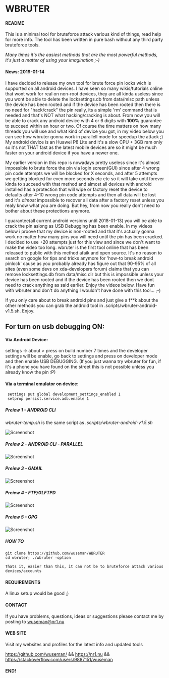 # WBRUTER


#### README

This is a minimal tool for bruteforce attack various kind of things, read help for more info. The tool has been written in pure bash without any third party bruteforce tools.

_Many times it's the easiest methods that are the most powerful methods, it's just a matter of using your imagination ;-)_

#### News: 2019-01-14

I have decided to release my own tool for brute force pin locks wich is supported on all android devices. I have seen so many wikis/tutorials online that wont work for real on non-root devices, they are all kinda 
useless since you wont be able to delete the locksettings.db from data/misc path unless the device has been rooted and if the device has been rooted then there is no need for "hack/crack" the pin really, its a simple 'rm' 
command that is needed and that's NOT what  hacking/cracking is about. From now you will be able to crack any android device with 4 or 6 digits with **100%** guarantee to succeed within an hour or two. Of course the time
matters on how many threads you will use and what kind of device you got, in my video below you can see how wbruter gonna work in parallell mode for speedup the attack ;) My android device is an Huawei P8 Lite and it's 
a slow CPU + 3GB ram only so it's not THAT fast as the latest mobile devices are so it might be much faster on your android device if you have a newer one.

My earlier version in this repo is nowadays pretty useless since it's almost impossible to brute force the pin via login screen(GUI) since after 4 wrong pin code attempts we will be blocked for X seconds, and after 5 
attempts we getting blocked for even more seconds etc etc so it will take until forever kinda to succeed with that method and almost all devices with android installed has a protection that will wipe or factory reset the device 
to defaults after 4-10 wrong pin code attempts and then all data will be lost and it's _almost_ impossible to recover all data after a factory reset unless you realy know what you are doing. But hey, from now you really don't 
need to bother about these protections anymore.

I guarantee(all current android versions until 2018-01-13) you will be able to crack the pin aslong as USB Debugging has been enable. 
In my videos below i proove that my device is non-rooted and that it's actually gonna work no matter how many pins you will need until the pin has been cracked. I decided to  use +20 attempts just for this view and since we 
don't want to make the video too long. wbruter is the first tool online that has been released to public with this method afaik and open source. It's no reason to search on google for tips and tricks anymore for 'how-to break 
android pinlock' cause as you probably already has figure out that 90-95% of all sites (even some devs on xda-developers forum) claims that you can remove locksettings.db from data/misc dir but this is impossible unless your 
device has been rooted and if the device has been rooted then we dont need to crack anything as said earlier. Enjoy the videos below. Have fun with wbruter and don't do anything I wouldn't have done with this tool... ;-)

If you only care about to break android pins and just give a f**k about the other methods you can grab the android tool in .scripts/wbruter-android-v1.5.sh. Enjoy.

## For turn on usb debugging ON:

#### Via Android Device: 
settings -> about > press on build number 7 times and the developer settings will be enable, go back to settings and press on developer mode and then enable USB DEBUGGING. (If you just wanna try wbruter for fun, if it's a phone 
you have found on the street this is not possible unless you already know the pin :P)

#### Via a terminal emulator on device: 

     settings put global development_settings_enabled 1
     setprop persist.service.adb.enable 1

##### Preiew 1 - ANDROID CLI
_wbruter-temp.sh_ is the same script as _.scripts/wbruter-android-v1.5.sh_

![Screenshot](files/wbruter-cli.gif)

##### Preiew 2 - ANDROID CLI - PARALLEL
![Screenshot](files/wbruter-android-parallell.gif)

##### Preiew 3 - GMAIL
![Screenshot](files/wbruter-gmail.gif)

##### Preiew 4 - FTP/GLFTPD
![Screenshot](files/wbruter-ftp.gif)

##### Preiew 5 - GPG
![Screenshot](files/wbruter--gpg.gif)

##### HOW TO

    git clone https://github.com/wuseman/WBRUTER
    cd wbruter; ./wbruter -option

    Thats it, easier than this, it can not be to bruteforce attack various devices/accounts

#### REQUIREMENTS

A linux setup would be good ;)

#### CONTACT 

If you have problems, questions, ideas or suggestions please contact me by posting to wuseman@nr1.nu

#### WEB SITE

Visit my websites and profiles for the latest info and updated tools

 https://github.com/wuseman/ && https://nr1.nu && https://stackoverflow.com/users/9887151/wuseman

#### END!

